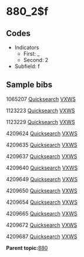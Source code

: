 # 880\_2$f

## Codes

-   Indicators
    -   First: \_
    -   Second: 2
-   Subfield: f

## Sample bibs

1065207 [Quicksearch](https://search.library.yale.edu/catalog/1065207) [VXWS](http://prodorbis.library.yale.edu:7014/vxws/GetHoldingsService?bibId=1065207)

1123223 [Quicksearch](https://search.library.yale.edu/catalog/1123223) [VXWS](http://prodorbis.library.yale.edu:7014/vxws/GetHoldingsService?bibId=1123223)

1123229 [Quicksearch](https://search.library.yale.edu/catalog/1123229) [VXWS](http://prodorbis.library.yale.edu:7014/vxws/GetHoldingsService?bibId=1123229)

4209624 [Quicksearch](https://search.library.yale.edu/catalog/4209624) [VXWS](http://prodorbis.library.yale.edu:7014/vxws/GetHoldingsService?bibId=4209624)

4209635 [Quicksearch](https://search.library.yale.edu/catalog/4209635) [VXWS](http://prodorbis.library.yale.edu:7014/vxws/GetHoldingsService?bibId=4209635)

4209637 [Quicksearch](https://search.library.yale.edu/catalog/4209637) [VXWS](http://prodorbis.library.yale.edu:7014/vxws/GetHoldingsService?bibId=4209637)

4209640 [Quicksearch](https://search.library.yale.edu/catalog/4209640) [VXWS](http://prodorbis.library.yale.edu:7014/vxws/GetHoldingsService?bibId=4209640)

4209649 [Quicksearch](https://search.library.yale.edu/catalog/4209649) [VXWS](http://prodorbis.library.yale.edu:7014/vxws/GetHoldingsService?bibId=4209649)

4209650 [Quicksearch](https://search.library.yale.edu/catalog/4209650) [VXWS](http://prodorbis.library.yale.edu:7014/vxws/GetHoldingsService?bibId=4209650)

4209654 [Quicksearch](https://search.library.yale.edu/catalog/4209654) [VXWS](http://prodorbis.library.yale.edu:7014/vxws/GetHoldingsService?bibId=4209654)

4209665 [Quicksearch](https://search.library.yale.edu/catalog/4209665) [VXWS](http://prodorbis.library.yale.edu:7014/vxws/GetHoldingsService?bibId=4209665)

4209672 [Quicksearch](https://search.library.yale.edu/catalog/4209672) [VXWS](http://prodorbis.library.yale.edu:7014/vxws/GetHoldingsService?bibId=4209672)

4209687 [Quicksearch](https://search.library.yale.edu/catalog/4209687) [VXWS](http://prodorbis.library.yale.edu:7014/vxws/GetHoldingsService?bibId=4209687)

**Parent topic:**[880](../../tags/880/880.md)

